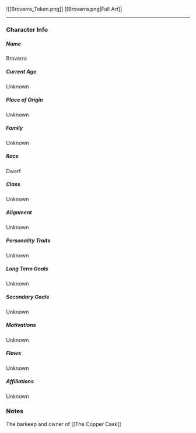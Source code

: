 ![[Brovarra_Token.png]]
[[Brovarra.png|Full Art]]

---
### Character Info

##### Name 
Brovarra

##### Current Age
Unknown

##### Place of Origin
Unknown

##### Family
Unknown

##### Race
Dwarf

##### Class
Unknown

##### Alignment
Unknown

##### Personality Traits
Unknown

##### Long Term Goals
Unknown

##### Secondary Goals
Unknown

##### Motivations
Unknown

##### Flaws
Unknown

##### Affiliations
Unknown

### Notes
The barkeep and owner of [[The Copper Cask]]